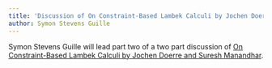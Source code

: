 ```yaml
---
title: 'Discussion of On Constraint-Based Lambek Calculi by Jochen Doerre and Suresh Manandhar Part 2'
author: Symon Stevens Guille
---
```


Symon Stevens Guille will lead part two of a two part discussion of
[On Constraint-Based Lambek Calculi by Jochen Doerre and Suresh
Manandhar][1].

[1]:
https://arxiv.org/abs/cmp-lg/9508008
"On Constraint-Based Lambek Calculi"
